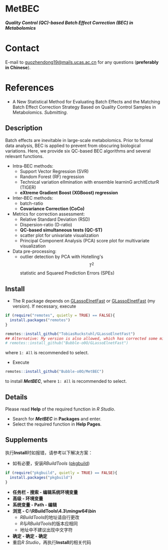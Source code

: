 # MetBEC
***Quality Control (QC)-based Batch Effect Correction (BEC) in Metabolomics***
# Contact
E-mail to <guozhendong19@mails.ucas.ac.cn> for any questions (**preferably in Chinese**).
# References
- A New Statistical Method for Evaluating Batch Effects and the Matching Batch Effect Correction Strategy Based on Quality Control Samples in Metabolomics. *Submitting*.
## Description
Batch effects are inevitable in large-scale metabolomics. Prior to formal data analysis, BEC is applied to prevent from obscuring biological variations. Here, we provide six QC-based BEC algorithms and several relevant functions.
- Intra-BEC methods:
  - Support Vector Regression (SVR)
  - Random Forest (RF) regression
  - Technical variation elImination with ensemble learninG architEcturR (TIGER)
  - **eXtreme Gradient Boost (XGBoost) regression**
- Inter-BEC methods:
  - batch-ratio
  - **Covariance Correction (CoCo)**
- Metrics for correction assessment:
  - Relative Standard Deviation (RSD)
  - Dispersion-ratio (D-ratio)
  - **QC-based simultaneous tests (QC-ST)**
  - scatter plot for univariate visualization
  - Principal Component Analysis (PCA) score plot for multivariate visualization
- Data pre-processing:
  - outlier detection by PCA with Hotelling's $$T^2$$ statistic and Squared Prediction Errors (SPEs) 
## Install
- The R package depends on [GLassoElnetFast](https://github.com/TobiasRuckstuhl/GLassoElnetFast) or [GLassoElnetFast](https://github.com/Bubble-o0O/GLassoElnetFast) (my version). If necessary, execute
```R
if (require("remotes", quietly = TRUE) == FALSE){
  install.packages("remotes")
}

remotes::install_github("TobiasRuckstuhl/GLassoElnetFast")
## Alternative: My version is also allowed, which has corrected some minor errors.
# remotes::install_github("Bubble-o0O/GLassoElnetFast")
```
where `1: All` is recommended to select. 
- Execute
```R
remotes::install_github("Bubble-o0O/MetBEC")
```
to install ***MetBEC***, where `1: All` is recommended to select.
## Details
Please read **Help** of the required function in *R Studio*.
- Search for ***MetBEC*** in **Packages** and enter.
- Select the required function in **Help Pages**.
## Supplements
执行**Install**时如报错，请参考以下解决方案：
- 如有必要，安装*RBuildTools* ([pkgbuild](https://cran.r-project.org/web/packages/pkgbuild/index.html))
```R
if (require("pkgbuild", quietly = TRUE) == FALSE){
  install.packages("pkgbuild")
}
```
- **任务栏 - 搜索 - 编辑系统环境变量**
- **高级 - 环境变量**
- **系统变量 - Path - 编辑**
- **浏览 - C:\RBuildTools\4.3\mingw64\bin**
  - *RBuildTools*的地址请自行更改
  - *R*与*RBuildTools*的版本应相同
  - 地址中不建议出现中文字符
- **确定 - 确定 - 确定**
- 重启*R Studio*，再执行**Install**的相关代码

